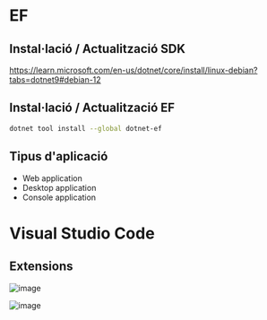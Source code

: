 # EF
## Instal·lació / Actualització SDK

https://learn.microsoft.com/en-us/dotnet/core/install/linux-debian?tabs=dotnet9#debian-12


## Instal·lació / Actualització EF

```bash
dotnet tool install --global dotnet-ef
```

## Tipus d'aplicació

* Web application
* Desktop application
* Console application 

# Visual Studio Code
## Extensions

![image](https://github.com/user-attachments/assets/40b1ea28-dc9f-4dcc-b49e-a825db0dd256)

![image](https://github.com/user-attachments/assets/a2efa583-f937-4992-a975-f25354668e70)

